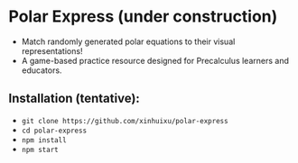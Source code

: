 # Polar Express (under construction)

- Match randomly generated polar equations to their visual representations! 
- A game-based practice resource designed for Precalculus learners and educators.

## Installation (tentative):

- `git clone https://github.com/xinhuixu/polar-express`
- `cd polar-express`
- `npm install`
- `npm start`